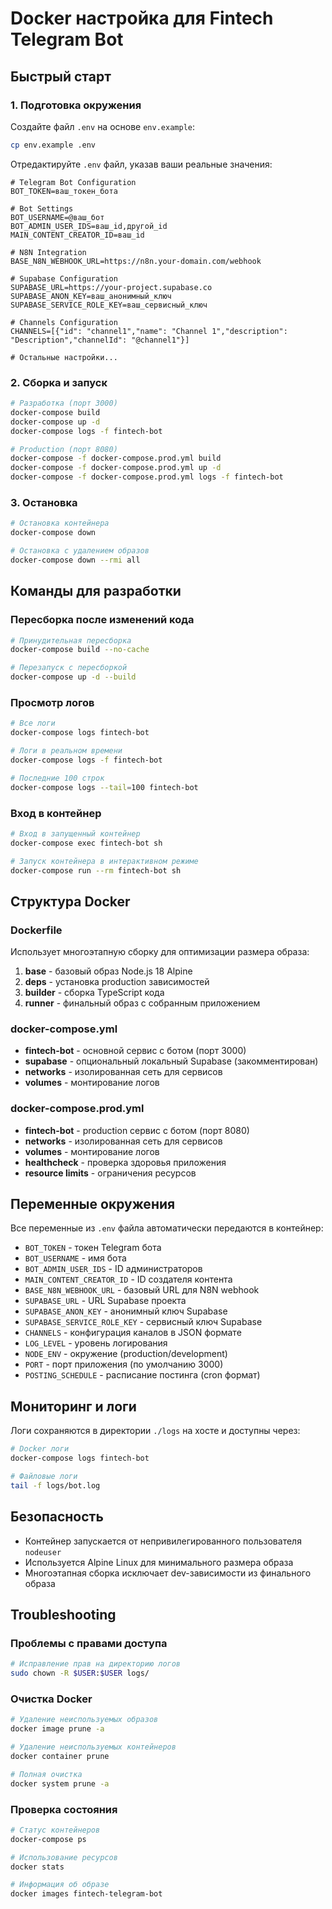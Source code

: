 # Docker настройка для Fintech Telegram Bot

## Быстрый старт

### 1. Подготовка окружения

Создайте файл `.env` на основе `env.example`:

```bash
cp env.example .env
```

Отредактируйте `.env` файл, указав ваши реальные значения:

```env
# Telegram Bot Configuration
BOT_TOKEN=ваш_токен_бота

# Bot Settings
BOT_USERNAME=@ваш_бот
BOT_ADMIN_USER_IDS=ваш_id,другой_id
MAIN_CONTENT_CREATOR_ID=ваш_id

# N8N Integration
BASE_N8N_WEBHOOK_URL=https://n8n.your-domain.com/webhook

# Supabase Configuration
SUPABASE_URL=https://your-project.supabase.co
SUPABASE_ANON_KEY=ваш_анонимный_ключ
SUPABASE_SERVICE_ROLE_KEY=ваш_сервисный_ключ

# Channels Configuration
CHANNELS=[{"id": "channel1","name": "Channel 1","description": "Description","channelId": "@channel1"}]

# Остальные настройки...
```

### 2. Сборка и запуск

```bash
# Разработка (порт 3000)
docker-compose build
docker-compose up -d
docker-compose logs -f fintech-bot

# Production (порт 8080)
docker-compose -f docker-compose.prod.yml build
docker-compose -f docker-compose.prod.yml up -d
docker-compose -f docker-compose.prod.yml logs -f fintech-bot
```

### 3. Остановка

```bash
# Остановка контейнера
docker-compose down

# Остановка с удалением образов
docker-compose down --rmi all
```

## Команды для разработки

### Пересборка после изменений кода

```bash
# Принудительная пересборка
docker-compose build --no-cache

# Перезапуск с пересборкой
docker-compose up -d --build
```

### Просмотр логов

```bash
# Все логи
docker-compose logs fintech-bot

# Логи в реальном времени
docker-compose logs -f fintech-bot

# Последние 100 строк
docker-compose logs --tail=100 fintech-bot
```

### Вход в контейнер

```bash
# Вход в запущенный контейнер
docker-compose exec fintech-bot sh

# Запуск контейнера в интерактивном режиме
docker-compose run --rm fintech-bot sh
```

## Структура Docker

### Dockerfile

Использует многоэтапную сборку для оптимизации размера образа:

1. **base** - базовый образ Node.js 18 Alpine
2. **deps** - установка production зависимостей
3. **builder** - сборка TypeScript кода
4. **runner** - финальный образ с собранным приложением

### docker-compose.yml

- **fintech-bot** - основной сервис с ботом (порт 3000)
- **supabase** - опциональный локальный Supabase (закомментирован)
- **networks** - изолированная сеть для сервисов
- **volumes** - монтирование логов

### docker-compose.prod.yml

- **fintech-bot** - production сервис с ботом (порт 8080)
- **networks** - изолированная сеть для сервисов
- **volumes** - монтирование логов
- **healthcheck** - проверка здоровья приложения
- **resource limits** - ограничения ресурсов

## Переменные окружения

Все переменные из `.env` файла автоматически передаются в контейнер:

- `BOT_TOKEN` - токен Telegram бота
- `BOT_USERNAME` - имя бота
- `BOT_ADMIN_USER_IDS` - ID администраторов
- `MAIN_CONTENT_CREATOR_ID` - ID создателя контента
- `BASE_N8N_WEBHOOK_URL` - базовый URL для N8N webhook
- `SUPABASE_URL` - URL Supabase проекта
- `SUPABASE_ANON_KEY` - анонимный ключ Supabase
- `SUPABASE_SERVICE_ROLE_KEY` - сервисный ключ Supabase
- `CHANNELS` - конфигурация каналов в JSON формате
- `LOG_LEVEL` - уровень логирования
- `NODE_ENV` - окружение (production/development)
- `PORT` - порт приложения (по умолчанию 3000)
- `POSTING_SCHEDULE` - расписание постинга (cron формат)

## Мониторинг и логи

Логи сохраняются в директории `./logs` на хосте и доступны через:

```bash
# Docker логи
docker-compose logs fintech-bot

# Файловые логи
tail -f logs/bot.log
```

## Безопасность

- Контейнер запускается от непривилегированного пользователя `nodeuser`
- Используется Alpine Linux для минимального размера образа
- Многоэтапная сборка исключает dev-зависимости из финального образа

## Troubleshooting

### Проблемы с правами доступа

```bash
# Исправление прав на директорию логов
sudo chown -R $USER:$USER logs/
```

### Очистка Docker

```bash
# Удаление неиспользуемых образов
docker image prune -a

# Удаление неиспользуемых контейнеров
docker container prune

# Полная очистка
docker system prune -a
```

### Проверка состояния

```bash
# Статус контейнеров
docker-compose ps

# Использование ресурсов
docker stats

# Информация об образе
docker images fintech-telegram-bot
```
